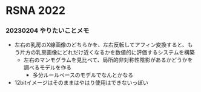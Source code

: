 # RSNA 2022

### 20230204 やりたいことメモ
* 左右の乳房のX線画像のどちらかを、左右反転してアフィン変換すると、もう片方の乳房画像にどれだけ近くなるかを数値的に評価するシステムを構築
  * 左右のマンモグラムを見比べて、局所的非対称性陰影があるかどうかを調べるモデルを作る
    * 多分ルールベースのモデルでなんとかなる
* 12bitイメージはそのままはやはり使用はできないっぽい